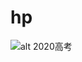 # hp
![alt 2020高考](https://i0.hdslb.com/bfs/album/0e3d85b54bdf09ec40eacb405d945c920bd3f84f.jpg@518w_1e_1c.jpg)
